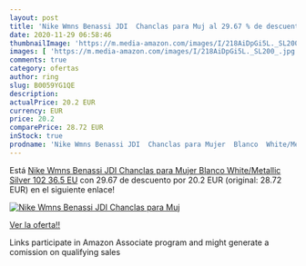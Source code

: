 ```yaml
---
layout: post
title: 'Nike Wmns Benassi JDI  Chanclas para Muj al 29.67 % de descuento'
date: 2020-11-29 06:58:46
thumbnailImage: 'https://m.media-amazon.com/images/I/218AiDpGi5L._SL200_.jpg'
images: [ 'https://m.media-amazon.com/images/I/218AiDpGi5L._SL200_.jpg' ]
comments: true
category: ofertas
author: ring
slug: B0059YG1QE
description:
actualPrice: 20.2 EUR
currency: EUR
price: 20.2
comparePrice: 28.72 EUR
inStock: true
prodname: 'Nike Wmns Benassi JDI  Chanclas para Mujer  Blanco  White/Metallic Silver 102   36.5 EU'
---
```


Está [Nike Wmns Benassi JDI  Chanclas para Mujer  Blanco  White/Metallic Silver 102   36.5 EU](https://www.amazon.es/dp/B0059YG1QE/?tag=tolees-21) con 29.67 de descuento por 20.2 EUR (original: 28.72 EUR) en el siguiente enlace!

[![Nike Wmns Benassi JDI  Chanclas para Muj](https://m.media-amazon.com/images/I/218AiDpGi5L._SL200_.jpg)](https://www.amazon.es/dp/B0059YG1QE/?tag=tolees-21)

[Ver la oferta!!](https://www.amazon.es/dp/B0059YG1QE/?tag=tolees-21)

Links participate in Amazon Associate program and might generate a comission on qualifying sales


